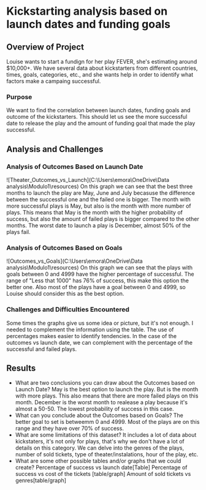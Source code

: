 # Kickstarting analysis based on launch dates and funding goals

## Overview of Project
Louise wants to start a fundign for her play FEVER, she's estimating around $10,000+. We have several data about kickstarters from different countries, times, goals, categories, etc., and she wants help in order to identify what factors make a campaing successful.
### Purpose
We want to find the correlation between launch dates, funding goals and outcome of the kickstarters. This should let us see the more successful date to release the play and the amount of funding goal that made the play successful.
## Analysis and Challenges

### Analysis of Outcomes Based on Launch Date
![Theater_Outcomes_vs_Launch](C:\Users\emora\OneDrive\Data analysis\Modulo1\resources)
On this graph we can see that the best three months to launch the play are May, June and July becasuse the difference between the successful one and the failed one is bigger. The month with more successful plays is May, but also is the month with more number of plays. This means that May is the month with the higher probability of success, but also the amount of failed plays is bigger compared to the other months. The worst date to launch a play is December, almost 50% of the plays fail.
### Analysis of Outcomes Based on Goals
![Outcomes_vs_Goals](C:\Users\emora\OneDrive\Data analysis\Modulo1\resources)
On this graph we can see that the plays with goals between 0 and 4999 have the higher percentage of successful. The range of "Less that 1000" has 76% of success, this make this option the better one. Also most of the plays have a goal between 0 and 4999, so Louise should consider this as the best option.
### Challenges and Difficulties Encountered
Some times the graphs give us some idea or picture, but it's not enough. I needed to complement the information using the table. The use of percentages makes easier to identify tendencies. In the case of the outcomes vs launch date, we can complement with the percentage of the successful and failed plays.
## Results

- What are two conclusions you can draw about the Outcomes based on Launch Date?
May is the best option to launch the play. But is the month with more plays. This also means that there are more failed plays on this month. 
December is the worst month to realease a play because it's almost a 50-50. The lowest probability of success in this case.
- What can you conclude about the Outcomes based on Goals?
The better goal to set is betweemm 0 and 4999. Most of the plays are on this range and they have over 70% of success.
- What are some limitations of this dataset?
It includes a lot of data about kickstaters, it's not only for plays, that's why we don't have a lot of details on this category. We can delve into the genres of the plays, number of sold tickets, type of theater/instalations, hour of the play, etc.
- What are some other possible tables and/or graphs that we could create?
Percentage of success vs launch date[Table]
Percentage of success vs cost of the tickets [table/graph]
Amount of sold tickets vs genres[table/graph]